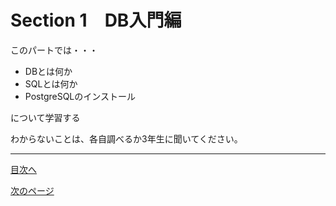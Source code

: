 # Section 1　DB入門編
このパートでは・・・　　

- DBとは何か
- SQLとは何か
- PostgreSQLのインストール　

について学習する  

わからないことは、各自調べるか3年生に聞いてください。  
___

[目次へ](https://github.com/122yuuki/SDP_DB/blob/main/README.md)

[次のページ](https://github.com/122yuuki/SDP_DB/blob/main/Section_1/section_1-2.md)


